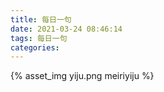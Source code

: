 ```yaml
---
title: 每日一句
date: 2021-03-24 08:46:14
tags: 每日一句
categories:
---
```

{% asset_img yiju.png meiriyiju %}
